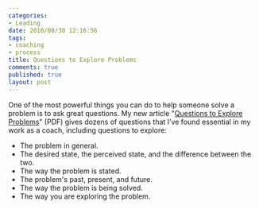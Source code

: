 ```yaml
--- 
categories: 
- Leading
date: 2010/08/30 12:16:56
tags: 
- coaching
- process
title: Questions to Explore Problems
comments: true
published: true
layout: post
---
```


One of the most powerful things you can do to help someone solve a problem is to ask great questions. My new article "<a href="http://dhemery.com/pdf/questions_to_explore_problems.pdf">Questions to Explore Problems</a>" (PDF) gives dozens of questions that I’ve found essential in my work as a coach, including questions to explore:</p>
<ul>
<li>The problem in general.</li>
<li>The desired state, the perceived state, and the difference between the two.</li>
<li>The way the problem is stated.</li>
<li>The problem's past, present, and future.</li>
<li>The way the problem is being solved.</li>
<li>The way you are exploring the problem.</li>
</ul>
